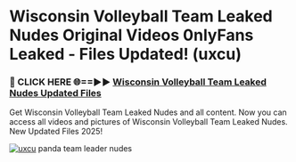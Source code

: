# Wisconsin Volleyball Team Leaked Nudes Original Videos 0nlyFans Leaked - Files Updated! (uxcu)

<h3>🔴 CLICK HERE 🌐==►► <a href="https://tinyurl.com/yc6ubb5a" rel="nofollow">Wisconsin Volleyball Team Leaked Nudes Updated Files</a></h3>

Get Wisconsin Volleyball Team Leaked Nudes and all content. Now you can access all videos and pictures of Wisconsin Volleyball Team Leaked Nudes. New Updated Files 2025!

[![uxcu](https://i.imgur.com/7eu0CRL.gif)](https://tinyurl.com/yc6ubb5a)
panda team leader nudes
